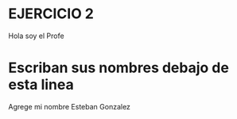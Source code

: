 # EJERCICIO 2

Hola soy el Profe

# Escriban sus nombres debajo de esta linea

Agrege mi nombre Esteban Gonzalez
